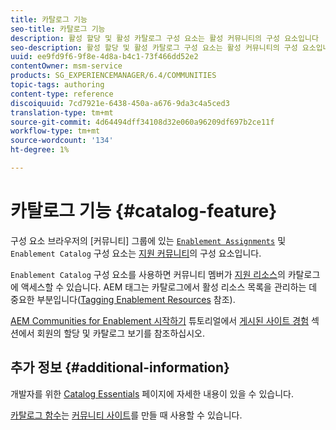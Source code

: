 ```yaml
---
title: 카탈로그 기능
seo-title: 카탈로그 기능
description: 활성 할당 및 활성 카탈로그 구성 요소는 활성 커뮤니티의 구성 요소입니다
seo-description: 활성 할당 및 활성 카탈로그 구성 요소는 활성 커뮤니티의 구성 요소입니다
uuid: ee9fd9f6-9f8e-4d8a-b4c1-73f466dd52e2
contentOwner: msm-service
products: SG_EXPERIENCEMANAGER/6.4/COMMUNITIES
topic-tags: authoring
content-type: reference
discoiquuid: 7cd7921e-6438-450a-a676-9da3c4a5ced3
translation-type: tm+mt
source-git-commit: 4d64494dff34108d32e060a96209df697b2ce11f
workflow-type: tm+mt
source-wordcount: '134'
ht-degree: 1%

---
```



# 카탈로그 기능 {#catalog-feature}

구성 요소 브라우저의 [커뮤니티] 그룹에 있는 [ `Enablement Assignments`](assignments.md) 및 `Enablement Catalog` 구성 요소는 [지원 커뮤니티](overview.md#enablement-community)의 구성 요소입니다.

`Enablement Catalog` 구성 요소를 사용하면 커뮤니티 멤버가 [지원 리소스](resources.md)의 카탈로그에 액세스할 수 있습니다. AEM 태그는 카탈로그에서 활성 리소스 목록을 관리하는 데 중요한 부분입니다([Tagging Enablement Resources](tag-resources.md) 참조).

[AEM Communities for Enablement 시작하기](getting-started-enablement.md) 튜토리얼에서 [게시된 사이트 경험](enablement-published-site.md) 섹션에서 회원의 할당 및 카탈로그 보기를 참조하십시오.

## 추가 정보 {#additional-information}

개발자를 위한 [Catalog Essentials](catalog-developer-essentials.md) 페이지에 자세한 내용이 있을 수 있습니다.

[카탈로그 함수](functions.md#catalog-function)는 [커뮤니티 사이트](sites-console.md)를 만들 때 사용할 수 있습니다.
